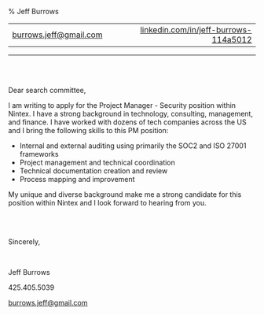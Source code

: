 % Jeff Burrows

|   |   |
|---|---:|
|[burrows.jeff@gmail.com](mailto:burrows.jeff@gmail.com)|[linkedin.com/in/jeff-burrows-114a5012](https://www.linkedin.com/in/jeff-burrows-114a5012)|


***



<br><br>

Dear search committee,


I am writing to apply for the Project Manager - Security position within Nintex. I have a strong background in technology, consulting, management, and finance. I have worked with dozens of tech companies across the US and I bring the following skills to this PM position:


* Internal and external auditing using primarily the SOC2 and ISO 27001 frameworks
* Project management and technical coordination
* Technical documentation creation and review
* Process mapping and improvement


My unique and diverse background make me a strong candidate for this position within Nintex and I look forward to hearing from you.

<br><br>

Sincerely,

<br>

 
Jeff Burrows

425.405.5039

burrows.jeff@gmail.com